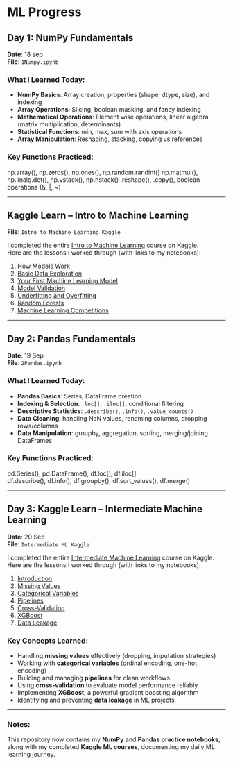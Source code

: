 <!-- @format -->

# ML Progress

## Day 1: NumPy Fundamentals

**Date**: 18 sep  
**File**: `1Numpy.ipynb`

### What I Learned Today:

- **NumPy Basics**: Array creation, properties (shape, dtype, size), and indexing
- **Array Operations**: Slicing, boolean masking, and fancy indexing
- **Mathematical Operations**: Element wise operations, linear algebra (matrix multiplication, determinants)
- **Statistical Functions**: min, max, sum with axis operations
- **Array Manipulation**: Reshaping, stacking, copying vs references

### Key Functions Practiced:

np.array(), np.zeros(), np.ones(), np.random.randint()
np.matmul(), np.linalg.det(), np.vstack(), np.hstack()
.reshape(), .copy(), boolean operations (&, |, ~)

---

## Kaggle Learn – Intro to Machine Learning

**File**: `Intro to Machine Learning Kaggle`

I completed the entire [Intro to Machine Learning](https://www.kaggle.com/learn/intro-to-machine-learning) course on Kaggle.  
Here are the lessons I worked through (with links to my notebooks):

1. How Models Work
2. [Basic Data Exploration](https://www.kaggle.com/code/anirudh4v/exercise-explore-your-data)
3. [Your First Machine Learning Model](https://www.kaggle.com/code/anirudh4v/exercise-your-first-machine-learning-model)
4. [Model Validation](https://www.kaggle.com/code/anirudh4v/exercise-model-validation)
5. [Underfitting and Overfitting](https://www.kaggle.com/code/anirudh4v/exercise-underfitting-and-overfitting)
6. [Random Forests](https://www.kaggle.com/code/anirudh4v/exercise-random-forests)
7. [Machine Learning Competitions](https://www.kaggle.com/code/anirudh4v/exercise-machine-learning-competitions)

---

## Day 2: Pandas Fundamentals

**Date**: 19 Sep  
**File**: `2Pandas.ipynb`

### What I Learned Today:

- **Pandas Basics**: Series, DataFrame creation
- **Indexing & Selection**: `.loc[]`, `.iloc[]`, conditional filtering
- **Descriptive Statistics**: `.describe()`, `.info()`, `.value_counts()`
- **Data Cleaning**: handling NaN values, renaming columns, dropping rows/columns
- **Data Manipulation**: groupby, aggregation, sorting, merging/joining DataFrames

### Key Functions Practiced:

pd.Series(), pd.DataFrame(), df.loc[], df.iloc[]  
df.describe(), df.info(), df.groupby(), df.sort_values(), df.merge()

---

## Day 3: Kaggle Learn – Intermediate Machine Learning

**Date**: 20 Sep  
**File**: `Intermediate ML Kaggle`

I completed the entire [Intermediate Machine Learning](https://www.kaggle.com/learn/intermediate-machine-learning) course on Kaggle.  
Here are the lessons I worked through (with links to my notebooks):

1. [Introduction](https://www.kaggle.com/code/anirudh4v/exercise-introduction)  
2. [Missing Values](https://www.kaggle.com/code/anirudh4v/exercise-missing-values)  
3. [Categorical Variables](https://www.kaggle.com/code/anirudh4v/exercise-categorical-variables)  
4. [Pipelines](https://www.kaggle.com/code/anirudh4v/exercise-pipelines)  
5. [Cross-Validation](https://www.kaggle.com/code/anirudh4v/exercise-cross-validation)  
6. [XGBoost](https://www.kaggle.com/code/anirudh4v/exercise-xgboost)  
7. [Data Leakage](https://www.kaggle.com/code/anirudh4v/exercise-data-leakage)  

### Key Concepts Learned:

- Handling **missing values** effectively (dropping, imputation strategies)  
- Working with **categorical variables** (ordinal encoding, one-hot encoding)  
- Building and managing **pipelines** for clean workflows  
- Using **cross-validation** to evaluate model performance reliably  
- Implementing **XGBoost**, a powerful gradient boosting algorithm  
- Identifying and preventing **data leakage** in ML projects  

---

### Notes:

This repository now contains my **NumPy** and **Pandas practice notebooks**, along with my completed **Kaggle ML courses**, documenting my daily ML learning journey.
